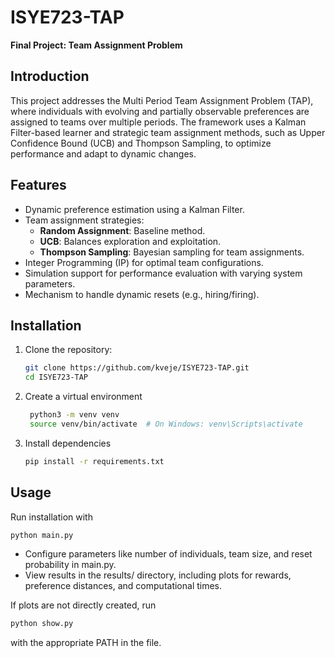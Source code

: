 # ISYE723-TAP

**Final Project: Team Assignment Problem**

## Introduction

This project addresses the Multi Period Team Assignment Problem (TAP), where individuals with evolving and partially observable preferences are assigned to teams over multiple periods. The framework uses a Kalman Filter-based learner and strategic team assignment methods, such as Upper Confidence Bound (UCB) and Thompson Sampling, to optimize performance and adapt to dynamic changes.

## Features

- Dynamic preference estimation using a Kalman Filter.
- Team assignment strategies:
  - **Random Assignment**: Baseline method.
  - **UCB**: Balances exploration and exploitation.
  - **Thompson Sampling**: Bayesian sampling for team assignments.
- Integer Programming (IP) for optimal team configurations.
- Simulation support for performance evaluation with varying system parameters.
- Mechanism to handle dynamic resets (e.g., hiring/firing).

## Installation

1. Clone the repository:
   ```bash
   git clone https://github.com/kveje/ISYE723-TAP.git
   cd ISYE723-TAP
   ```
2. Create a virtual environment
   ```bash
    python3 -m venv venv
    source venv/bin/activate  # On Windows: venv\Scripts\activate
    ```
3. Install dependencies
   ```bash
   pip install -r requirements.txt
   ```

## Usage
Run installation with
```bash
python main.py
```
- Configure parameters like number of individuals, team size, and reset probability in main.py.
- 	View results in the results/ directory, including plots for rewards, preference distances, and computational times.

If plots are not directly created, run
```bash
python show.py
```
with the appropriate PATH in the file.